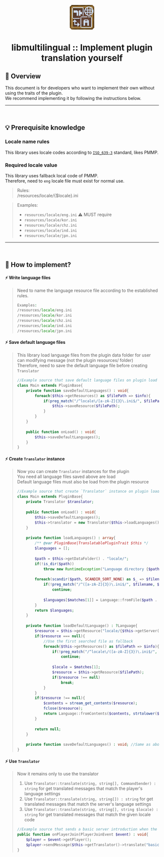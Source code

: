 <div align="center">
  <a href="https://github.com/presentkim-pm/libmultilingual" target="_blank">
    <img src="https://raw.githubusercontent.com/presentkim-pm/libmultilingual/main/assets/icon.png" alt="Logo" width="80" height="80"/>
  </a>
  <h1>libmultilingual :: Implement plugin translation yourself</h1>
</div>

## :tada: Overview

This document is for developers who want to implement their own without using the traits of the plugin.  
We recommend implementing it by following the instructions below.

-----
<br/>

## :bulb: Prerequisite knowledge

### Locale name rules

This library uses locale codes according to [`ISO_639-3`](https://en.wikipedia.org/wiki/ISO_639-3) standard, likes PMMP.

### Required locale value

This library uses fallback local code of PMMP.  
Therefore, need to `eng` locale file must exist for normal use.

> Rules:  
> /resources/locale/{$locale}.ini


> Examples:
> - `resources/locale/eng.ini` :warning: MUST require
> - `resources/locale/kor.ini`
> - `resources/locale/chz.ini`
> - `resources/locale/ind.ini`
> - `resources/locale/jpn.ini`

-----
<br/>

## :book: How to implement?

#### :zap: Write language files

> Need to name the language resource file according to the established rules.
> ```php  
> Examples:  
> /resources/locale/eng.ini  
> /resources/locale/kor.ini  
> /resources/locale/chz.ini  
> /resources/locale/ind.ini  
> /resources/locale/jpn.ini  
> ```  

#### :zap: Save default language files

> This library load language files from the plugin data folder for user can modifying message (not the plugin resources/
> folder)  
> Therefore, need to save the default language file before creating `Translator`
> ```php  
> //Example source that save default language files on plugin load 
> class Main extends PluginBase{  
>     private function saveDefaultLanguages() : void{  
>         foreach($this->getResources() as $filePath => $info){  
>             if(preg_match("/^locale\/[a-zA-Z]{3}\.ini$/", $filePath)){  
>                 $this->saveResource($filePath);  
>             }  
>         }  
>     }  
> 
>     public function onLoad() : void{  
>         $this->saveDefaultLanguages();  
>     }  
> }  
> ```  

#### :zap: Create `Translator` instance

> Now you can create `Translator` instances for the plugin  
> You need all language files saved above are load  
> Default language files must also be load from the plugin resource
> ```php  
> //Example source that create `Translator` instance on plugin load
> class Main extends PluginBase{  
>     private Translator $translator;  
>  
>     public function onLoad() : void{  
>         $this->saveDefaultLanguages();  
>         $this->translator = new Translator($this->loadLanguages(), $this->loadDefaultLanguage());  
>     }  
> 
>     private function loadLanguages() : array{  
>         /** @var PluginBase|TranslatablePluginTrait $this */  
>         $languages = [];  
> 
>         $path = $this->getDataFolder() . "locale/";  
>         if(!is_dir($path))  
>             throw new RuntimeException("Language directory {$path} does not exist or is not a directory");  
> 
>         foreach(scandir($path, SCANDIR_SORT_NONE) as $_ => $filename){  
>             if(!preg_match("/^([a-zA-Z]{3})\.ini$/", $filename, $matches) || !isset($matches[1]))  
>                 continue;  
> 
>             $languages[$matches[1]] = Language::fromFile($path . $filename, $matches[1]);  
>         }  
>         return $languages;  
>     }  
> 
>     private function loadDefaultLanguage() : ?Language{  
>         $resource = $this->getResource("locale/{$this->getServer()->getLanguage()->getLang()}.ini"); 
>         if($resource === null){  
>             //Use the first searched file as fallback  
>             foreach($this->getResources() as $filePath => $info){  
>                 if(!preg_match("/^locale\/([a-zA-Z]{3})\.ini$/", $filePath, $matches) || !isset($matches[1]))  
>                     continue;  
> 
>                 $locale = $matches[1];  
>                 $resource = $this->getResource($filePath);  
>                 if($resource !== null)  
>                     break;  
>             }  
>         }  
>         if($resource !== null){  
>             $contents = stream_get_contents($resource);  
>             fclose($resource);  
>             return Language::fromContents($contents, strtolower($locale));  
>         }  
> 
>         return null;  
>     }  
>  
>     private function saveDefaultLanguages() : void; //Same as above  
> }  
> ```  

#### :zap: Use `Translator`

> Now it remains only to use the translator
> 1. Use `Translator::translate(string, string[], CommandSender) : string` for get translated messages that match the
     player's language settings
> 2. Use `Translator::translate(string, string[]) : string` for get translated messages that match the server's language
     settings
> 3. Use `Translator::translate(string, string[], string $locale) : string` for get translated messages that match the
     given locale code
> ```php  
> //Example source that sends a basic server introduction when the player join
> public function onPlayerJoin(PlayerJoinEvent $event) : void{  
>     $player = $event->getPlayer();  
>     $player->sendMessage($this->getTranslator()->translate("basic.server.introduction", [], $player));  
> }
> ```  